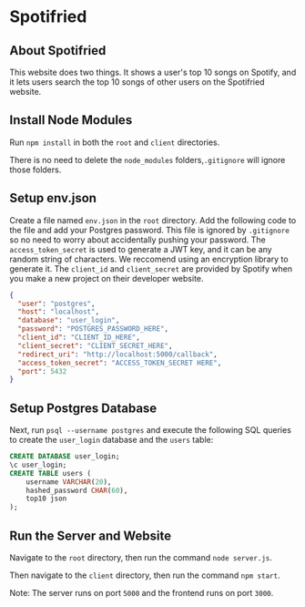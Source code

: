 # Spotifried

## About Spotifried

This website does two things. It shows a user's top 10 songs on Spotify, and it lets users search the top 10 songs of other users on the Spotifried website.

## Install Node Modules

Run `npm install` in both the `root` and `client` directories.

There is no need to delete the `node_modules` folders,`.gitignore` will ignore those folders.

## Setup env.json

Create a file named `env.json` in the `root` directory. Add the following code to the file and add your Postgres password. This file is ignored by `.gitignore` so no need to worry about accidentally pushing your password. The `access_token_secret` is used to generate a JWT key, and it can be any random string of characters. We reccomend using an encryption library to generate it. The `client_id` and `client_secret` are provided by Spotify when you make a new project on their developer website.

```json
{
  "user": "postgres",
  "host": "localhost",
  "database": "user_login",
  "password": "POSTGRES_PASSWORD_HERE",
  "client_id": "CLIENT_ID_HERE",
  "client_secret": "CLIENT_SECRET_HERE",
  "redirect_uri": "http://localhost:5000/callback",
  "access_token_secret": "ACCESS_TOKEN_SECRET HERE",
  "port": 5432
}
```

## Setup Postgres Database

Next, run `psql --username postgres` and execute the following SQL queries to create the `user_login` database and the `users` table:

```sql
CREATE DATABASE user_login;
\c user_login;
CREATE TABLE users (
    username VARCHAR(20),
    hashed_password CHAR(60),
    top10 json
);
```

## Run the Server and Website

Navigate to the `root` directory, then run the command `node server.js`.

Then navigate to the `client` directory, then run the command `npm start`.

Note: The server runs on port `5000` and the frontend runs on port `3000`.
